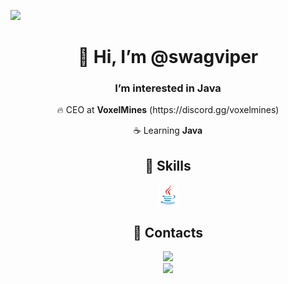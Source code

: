![]([https://komarev.com/ghpvc/?username=swagviper&color=dc143c](https://komarev.com/ghpvc/?username=swagviper&style=for-the-badge))

<div>
<h1 align="center">👋 Hi, I’m @swagviper </h1>
<h3 align="center">I’m interested in Java</h3>

<p align="center">🔥 CEO at <strong>VoxelMines</strong> (https://discord.gg/voxelmines)</p>
<p align="center">☕ Learning <strong>Java</strong></p>
</div>
<div align="center">
<h2>🚀 Skills</h2>
 <code><img height="32" src="https://raw.githubusercontent.com/devicons/devicon/master/icons/java/java-original.svg" alt="Java"/></code>
</div>


<div align="center">
 <h2 align="center">👻 Contacts</h2>
<div class="mail">
 <a href="mailto:bieelgod6212@gmail.com">
 <img src="https://img.shields.io/badge/Gmail-D14836?style=for-the-badge&logo=gmail&logoColor=white"/>
</div>
<div class="discord">
 <a href="https://discord.com/users/470325680832249866">
 <img src="https://img.shields.io/badge/Discord-282B30?style=for-the-badge&logo=discord&logoColor=white"/>
</div>
